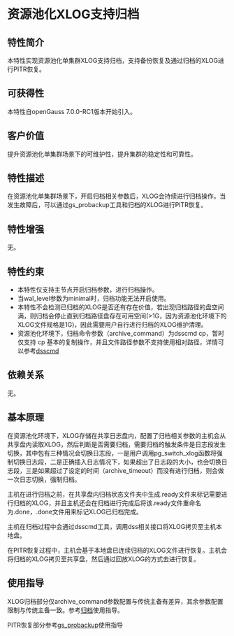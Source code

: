 # 资源池化XLOG支持归档

## 特性简介

本特性实现资源池化单集群XLOG支持归档，支持备份恢复及通过归档的XLOG进行PITR恢复。

## 可获得性

本特性自openGauss 7.0.0-RC1版本开始引入。

## 客户价值

提升资源池化单集群场景下的可维护性，提升集群的稳定性和可靠性。

## 特性描述

在资源池化单集群场景下，开启归档相关参数后，XLOG会持续进行归档操作。当发生故障后，可以通过gs_probackup工具和归档的XLOG进行PITR恢复。

## 特性增强

无。

## 特性约束

-  本特性仅支持主节点开启归档参数，进行归档操作。
-  当wal_level参数为minimal时，归档功能无法开启使用。
-  本特性不会检测已归档的XLOG是否还有存在价值，若出现归档路径的盘空间满，则归档会停止直到归档路径盘存在可用空间(>1G，因为资源池化环境下的XLOG文件规格是1G)，因此需要用户自行进行归档的XLOG维护清理。
-  资源池化环境下，归档命令参数（archive_command）为dsscmd cp，暂时仅支持 cp 基本的复制操作，并且文件路径参数不支持使用相对路径，详情可以参考[dsscmd](../ToolandCommandReference/dsscmd.md)

## 依赖关系

无。

## 基本原理

在资源池化环境下，XLOG存储在共享日志盘内，配置了归档相关参数的主机会从共享盘内读取XLOG，然后判断是否需要归档，需要归档的触发条件是日志段发生切换，其中包有三种情况会切换日志段，一是用户调用pg_switch_xlog函数将强制切换日志段，二是正确插入日志情况下，如果超出了日志段的大小，也会切换日志段，三是如果超过了设定的时间（archive_timeout）而没有进行归档，则会做一次日志切换，强制归档。

主机在进行归档之前，在共享盘内归档状态文件夹中生成.ready文件来标记需要进行归档的XLOG，并且主机还会在归档进行完成后将该.ready文件重命名为.done，.done文件用来标记XLOG已归档完成。

主机在归档过程中会通过dsscmd工具，调用dss相关接口将XLOG拷贝至主机本地盘。

在PITR恢复过程中，主机会基于本地盘已连续归档的XLOG文件进行恢复。主机会将归档的XLOG拷贝至共享盘，然后通过回放XLOG的方式去进行恢复。

## 使用指导

XLOG归档部分仅archive\_command参数配置与传统主备有差异，其余参数配置限制与传统主备一致。参考[归档](../DatabaseReference/归档.md)使用指导。

PITR恢复部分参考[gs_probackup](../ToolandCommandReference/gs_probackup.md)使用指导
